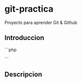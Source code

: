 # git-practica
Proyecto para aprender Git &amp; Github

## Introduccion

´´´php
<?php
  phpinfo();
?>
´´´
## Descripcion
